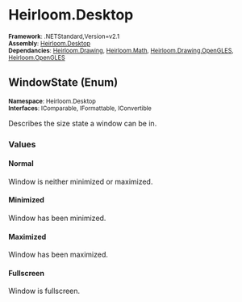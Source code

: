 # Heirloom.Desktop

<small>**Framework**: .NETStandard,Version=v2.1</small>  
<small>**Assembly**: [Heirloom.Desktop](../Heirloom.Desktop/Heirloom.Desktop.md)</small>  
<small>**Dependancies**: [Heirloom.Drawing](../Heirloom.Drawing/Heirloom.Drawing.md), [Heirloom.Math](../Heirloom.Math/Heirloom.Math.md), [Heirloom.Drawing.OpenGLES](../Heirloom.Drawing.OpenGLES/Heirloom.Drawing.OpenGLES.md), [Heirloom.OpenGLES](../Heirloom.OpenGLES/Heirloom.OpenGLES.md)</small>  

## WindowState (Enum)
<small>**Namespace**: Heirloom.Desktop</small>  
<small>**Interfaces**: IComparable, IFormattable, IConvertible</small>  

Describes the size state a window can be in.

### Values

#### Normal
<member name="F:Heirloom.Desktop.WindowState.Normal">
  <summary>
            Window is neither minimized or maximized.
            </summary>
</member>

#### Minimized
<member name="F:Heirloom.Desktop.WindowState.Minimized">
  <summary>
            Window has been minimized.
            </summary>
</member>

#### Maximized
<member name="F:Heirloom.Desktop.WindowState.Maximized">
  <summary>
            Window has been maximized.
            </summary>
</member>

#### Fullscreen
<member name="F:Heirloom.Desktop.WindowState.Fullscreen">
  <summary>
            Window is fullscreen.
            </summary>
</member>

